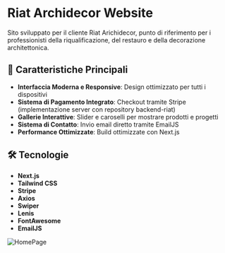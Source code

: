 # Riat Archidecor Website

Sito sviluppato per il cliente Riat Arichidecor, punto di riferimento per i professionisti della riqualificazione, del restauro e della decorazione architettonica.

## 🚀 Caratteristiche Principali

- **Interfaccia Moderna e Responsive**: Design ottimizzato per tutti i dispositivi
- **Sistema di Pagamento Integrato**: Checkout tramite Stripe (implementazione server con repository backend-riat)
- **Gallerie Interattive**: Slider e caroselli per mostrare prodotti e progetti
- **Sistema di Contatto**: Invio email diretto tramite EmailJS
- **Performance Ottimizzate**: Build ottimizzate con Next.js

## 🛠️ Tecnologie

- **Next.js**
- **Tailwind CSS**
- **Stripe**
- **Axios**
- **Swiper**
- **Lenis**
- **FontAwesome**
- **EmailJS**

![HomePage](/www.riatarchidecor.it_.png)

